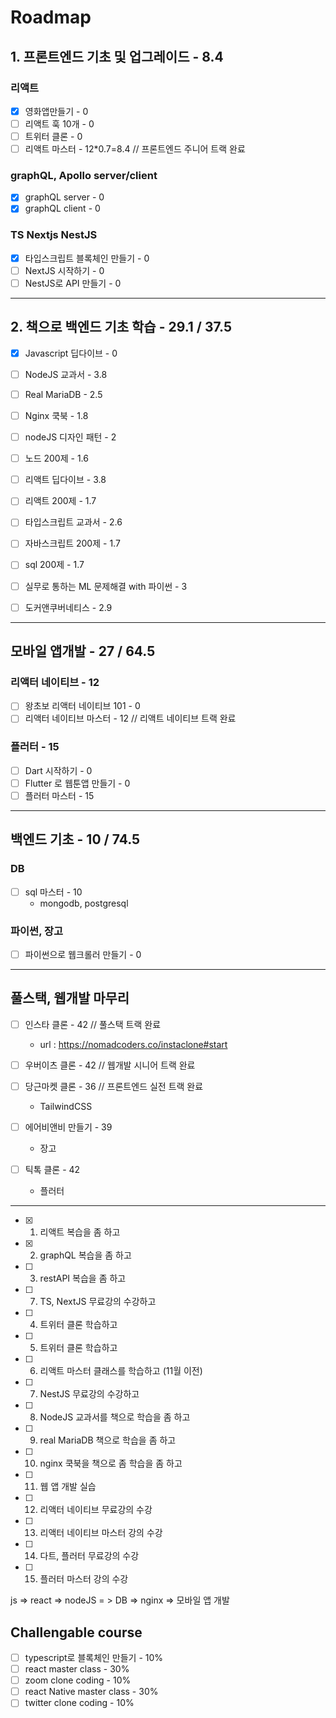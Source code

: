 # Roadmap

## 1. 프론트엔드 기초 및 업그레이드 - 8.4

### 리액트

- [x] 영화앱만들기 - 0
- [ ] 리액트 훅 10개 - 0
- [ ] 트위터 클론 - 0
- [ ] 리액트 마스터 - 12\*0.7=8.4 // 프론트엔드 주니어 트랙 완료

### graphQL, Apollo server/client

- [x] graphQL server - 0
- [x] graphQL client - 0

### TS Nextjs NestJS

- [x] 타입스크립트 블록체인 만들기 - 0
- [ ] NextJS 시작하기 - 0
- [ ] NestJS로 API 만들기 - 0

---

## 2. 책으로 백엔드 기초 학습 - 29.1 / 37.5

- [x] Javascript 딥다이브 - 0
- [ ] NodeJS 교과서 - 3.8
- [ ] Real MariaDB - 2.5
- [ ] Nginx 쿡북 - 1.8
- [ ] nodeJS 디자인 패턴 - 2
- [ ] 노드 200제 - 1.6

- [ ] 리액트 딥다이브 - 3.8
- [ ] 리액트 200제 - 1.7
- [ ] 타입스크립트 교과서 - 2.6

- [ ] 자바스크립트 200제 - 1.7
- [ ] sql 200제 - 1.7

- [ ] 실무로 통하는 ML 문제해결 with 파이썬 - 3
- [ ] 도커앤쿠버네티스 - 2.9

---

## 모바일 앱개발 - 27 / 64.5

### 리액터 네이티브 - 12

- [ ] 왕초보 리액터 네이티브 101 - 0
- [ ] 리액터 네이티브 마스터 - 12 // 리액트 네이티브 트랙 완료

### 플러터 - 15

- [ ] Dart 시작하기 - 0
- [ ] Flutter 로 웹툰앱 만들기 - 0
- [ ] 플러터 마스터 - 15

---

## 백엔드 기초 - 10 / 74.5

### DB

- [ ] sql 마스터 - 10
  - mongodb, postgresql

### 파이썬, 장고

- [ ] 파이썬으로 웹크롤러 만들기 - 0

---

## 풀스택, 웹개발 마무리

- [ ] 인스타 클론 - 42 // 풀스택 트랙 완료

  - url : <https://nomadcoders.co/instaclone#start>

- [ ] 우버이츠 클론 - 42 // 웹개발 시니어 트랙 완료
- [ ] 당근마켓 클론 - 36 // 프론트엔드 실전 트랙 완료

  - TailwindCSS

- [ ] 에어비앤비 만들기 - 39

  - 장고

- [ ] 틱톡 클론 - 42
  - 플러터

---

- [x] 1. 리액트 복습을 좀 하고
- [x] 2. graphQL 복습을 좀 하고
- [ ] 3. restAPI 복습을 좀 하고
- [ ] 7. TS, NextJS 무료강의 수강하고
- [ ] 4. 트위터 클론 학습하고
- [ ] 5. 트위터 클론 학습하고
- [ ] 6. 리액트 마스터 클래스를 학습하고 (11월 이전)
- [ ] 7. NestJS 무료강의 수강하고
- [ ] 8. NodeJS 교과서를 책으로 학습을 좀 하고
- [ ] 9. real MariaDB 책으로 학습을 좀 하고
- [ ] 10. nginx 쿡북을 책으로 좀 학습을 좀 하고
- [ ] 11. 웹 앱 개발 실습
- [ ] 12. 리액터 네이티브 무료강의 수강
- [ ] 13. 리액터 네이티브 마스터 강의 수강
- [ ] 14. 다트, 플러터 무료강의 수강
- [ ] 15. 플러터 마스터 강의 수강

js => react => nodeJS = > DB => nginx => 모바일 앱 개발

## Challengable course

- [ ] typescript로 블록체인 만들기 - 10%
- [ ] react master class - 30%
- [ ] zoom clone coding - 10%
- [ ] react Native master class - 30%
- [ ] twitter clone coding - 10%
